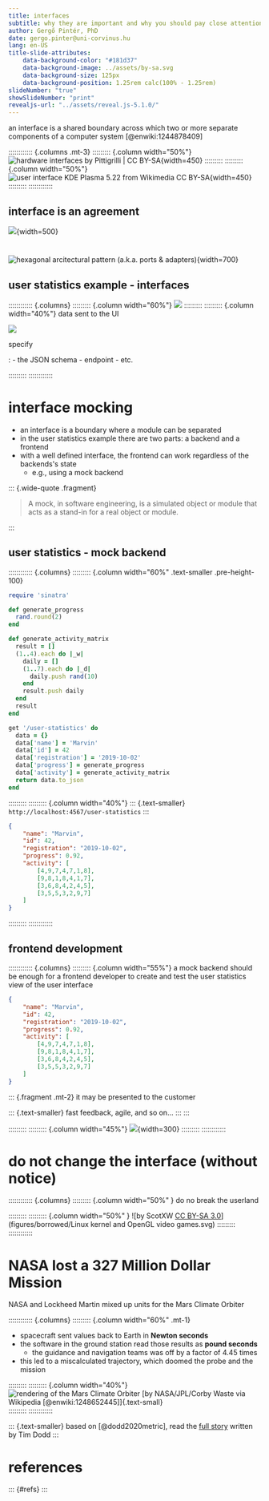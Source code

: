 ```yaml
---
title: interfaces
subtitle: why they are important and why you should pay close attention to interface definition
author: Gergő Pintér, PhD
date: gergo.pinter@uni-corvinus.hu
lang: en-US
title-slide-attributes:
    data-background-color: "#181d37"
    data-background-image: ../assets/by-sa.svg
    data-background-size: 125px
    data-background-position: 1.25rem calc(100% - 1.25rem)
slideNumber: "true"
showSlideNumber: "print"
revealjs-url: "../assets/reveal.js-5.1.0/"
---
```


an interface is a shared boundary across which two or more separate components of a computer system [@enwiki:1244878409]

:::::::::::: {.columns .mt-3}
::::::::: {.column width="50%"}
![hardware interfaces by [Pittigrilli](https://en.wikipedia.org/wiki/File:RJ-45_Ethernet_socket_on_Lenovo_T410_Laptop.jpg) | [CC BY-SA](https://creativecommons.org/licenses/by-sa/4.0/)](figures/borrowed/RJ-45_Ethernet_socket_on_Lenovo_T410_Laptop.jpg){width=450}
:::::::::
::::::::: {.column width="50%"}
![user interface KDE Plasma 5.22 from [Wikimedia](https://commons.wikimedia.org/wiki/File:KDE_Plasma_5.22.png) [CC BY-SA](https://creativecommons.org/licenses/by-sa/4.0/)](figures/borrowed/KDE_Plasma_5.22.png){width=450}
:::::::::
::::::::::::


## interface is an agreement

![](figures/publicdomainvectors/business-handshake-hands.svg){width=500}


#

![hexagonal arcitectural pattern (a.k.a. ports & adapters)](figures/hexagonal_interface.drawio.svg){width=700}


## user statistics example - interfaces

:::::::::::: {.columns}
::::::::: {.column width="60%"}
![](figures/user_statistics/component_interface.svg)
:::::::::
::::::::: {.column width="40%"}
data sent to the UI

![](figures/user_statistics/user_data_light.svg)

specify

:    - the JSON schema
     - endpoint
     - etc.

:::::::::
::::::::::::

# interface mocking

- an interface is a boundary where a module can be separated
- in the user statistics example there are two parts: a backend and a frontend
- with a well defined interface, the frontend can work regardless of the backends's state
    - e.g., using a mock backend

::: {.wide-quote .fragment}
> A mock, in software engineering, is a simulated object or module that acts as a stand-in for a real object or module.
<!-- Mocks are often used in testing to isolate the behavior of a particular module or component and to verify that it behaves as expected. -->
:::


## user statistics - mock backend

:::::::::::: {.columns}
::::::::: {.column width="60%" .text-smaller .pre-height-100}
```ruby {#sinatra .number-lines style="height:450px"}
require 'sinatra'

def generate_progress
  rand.round(2)
end

def generate_activity_matrix
  result = []
  (1..4).each do |_w|
    daily = []
    (1..7).each do |_d|
      daily.push rand(10)
    end
    result.push daily
  end
  result
end

get '/user-statistics' do
  data = {}
  data['name'] = 'Marvin'
  data['id'] = 42
  data['registration'] = '2019-10-02'
  data['progress'] = generate_progress
  data['activity'] = generate_activity_matrix
  return data.to_json
end
```
:::::::::
::::::::: {.column width="40%"}
::: {.text-smaller}
`http://localhost:4567/user-statistics`
:::

```json
{
    "name": "Marvin",
    "id": 42,
    "registration": "2019-10-02",
    "progress": 0.92,
    "activity": [
        [4,9,7,4,7,1,8],
        [9,8,1,8,4,1,7],
        [3,6,8,4,2,4,5],
        [3,5,5,3,2,9,7]
    ]
}
```
:::::::::
::::::::::::

## frontend development

:::::::::::: {.columns}
::::::::: {.column width="55%"}
a mock backend should be enough for a frontend developer to create and test the user statistics view of the user interface

```json
{
    "name": "Marvin",
    "id": 42,
    "registration": "2019-10-02",
    "progress": 0.92,
    "activity": [
        [4,9,7,4,7,1,8],
        [9,8,1,8,4,1,7],
        [3,6,8,4,2,4,5],
        [3,5,5,3,2,9,7]
    ]
}
```

::: {.fragment .mt-2}
it may be presented to the customer

::: {.text-smaller}
fast feedback, agile, and so on...
:::
:::

:::::::::
::::::::: {.column width="45%"}
![](figures/user_stats.drawio.svg){width=300}
:::::::::
::::::::::::


# do not change the interface (without notice)

:::::::::::: {.columns}
::::::::: {.column width="50%" }
do no break the userland

:::::::::
::::::::: {.column width="50%" }
![by ScotXW [CC BY-SA 3.0](https://creativecommons.org/licenses/by-sa/3.0/)](figures/borrowed/Linux kernel and OpenGL video games.svg)
:::::::::
::::::::::::

# NASA lost a 327 Million Dollar Mission

NASA and Lockheed Martin mixed up units for the Mars Climate Orbiter

:::::::::::: {.columns}
::::::::: {.column width="60%" .mt-1}
- spacecraft sent values back to Earth in **Newton seconds**
- the software in the ground station read those results as **pound seconds**
    - the guidance and navigation teams was off by a factor of 4.45 times
- this led to a miscalculated trajectory, which doomed the probe and the mission

:::::::::
::::::::: {.column width="40%"}
![rendering of the Mars Climate Orbiter [by NASA/JPL/Corby Waste via [Wikipedia](https://en.wikipedia.org/wiki/File:Mars_Climate_Orbiter_2.jpg) [@enwiki:1248652445]]{.text-small}](figures/borrowed/Mars_Climate_Orbiter_2.jpg)
:::::::::
::::::::::::

::: {.text-smaller}
based on [@dodd2020metric], read the [full story](https://everydayastronaut.com/mars-climate-orbiter/) written by Tim Dodd
:::


# references

::: {#refs}
:::
